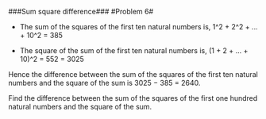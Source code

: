 ###Sum square difference###
#Problem 6#

+ The sum of the squares of the first ten natural numbers is,
1^2 + 2^2 + ... + 10^2 = 385

+ The square of the sum of the first ten natural numbers is,
(1 + 2 + ... + 10)^2 = 552 = 3025

Hence the difference between the sum of the squares of the 
first ten natural numbers and the square of the sum is 3025 − 385 = 2640.

Find the difference between the sum of the squares of the 
first one hundred natural numbers and the square of the sum.

